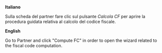 **Italiano**

Sulla scheda del partner fare clic sul pulsante _Calcola CF_ per aprire la procedura
guidata relativa al calcolo del codice fiscale.

**English**

Go to Partner and click "Compute FC" in order to open the wizard related to the fiscal
code computation.
